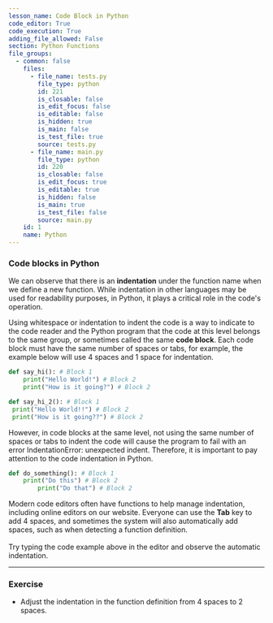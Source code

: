 ```yaml
---
lesson_name: Code Block in Python
code_editor: True
code_execution: True
adding_file_allowed: False
section: Python Functions
file_groups:
  - common: false
    files:
      - file_name: tests.py
        file_type: python
        id: 221
        is_closable: false
        is_edit_focus: false
        is_editable: false
        is_hidden: true
        is_main: false
        is_test_file: true
        source: tests.py
      - file_name: main.py
        file_type: python
        id: 220
        is_closable: false
        is_edit_focus: true
        is_editable: true
        is_hidden: false
        is_main: true
        is_test_file: false
        source: main.py
    id: 1
    name: Python
---
```


### Code blocks in Python

We can observe that there is an **indentation** under the function name when we define a new function. While indentation in other languages may be used for readability purposes, in Python, it plays a critical role in the code's operation.

Using whitespace or indentation to indent the code is a way to indicate to the code reader and the Python program that the code at this level belongs to the same group, or sometimes called the same **code block**. Each code block must have the same number of spaces or tabs, for example, the example below will use 4 spaces and 1 space for indentation.

```python
def say_hi(): # Block 1
    print("Hello World!") # Block 2
    print("How is it going?") # Block 2

def say_hi_2(): # Block 1
 print("Hello World!!") # Block 2
 print("How is it going??") # Block 2
```

However, in code blocks at the same level, not using the same number of spaces or tabs to indent the code will cause the program to fail with an error <span class="text-red-500">IndentationError: unexpected indent</span>. Therefore, it is important to pay attention to the code indentation in Python.

```python
def do_something(): # Block 1
    print("Do this") # Block 2
        print("Do that") # Block 2
```

<div class="alert-info text-sm">Modern code editors often have functions to help manage indentation, including online editors on our website. Everyone can use the <b>Tab</b> key to add 4 spaces, and sometimes the system will also automatically add spaces, such as when detecting a function definition. <br /><br />
Try typing the code example above in the editor and observe the automatic indentation.</div>

---

### Exercise

<ul>
<li id="test-1">Adjust the indentation in the function definition from 4 spaces to 2 spaces.</li>
</ul>
